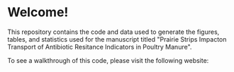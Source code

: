 # Welcome!

This repository contains the code and data used to generate the figures,
tables, and statistics used for the manuscript titled "Prairie Strips Impacton Transport of Antibiotic Resitance Indicators in Poultry Manure".

To see a walkthrough of this code, please visit the following website:
